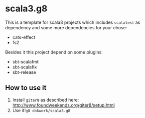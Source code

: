 # scala3.g8

This is a template for scala3 projects which includes `scalatest` as dependency and some more dependencies for your chose:

* cats-effect
* fs2

Besides it this project depend on some plugins:

* sbt-scalafmt
* sbt-scalafix
* sbt-release

## How to use it
1. Install `giter8` as described here: http://www.foundweekends.org/giter8/setup.html
1. Use it!`g8 dokwork/scala3.g8`
